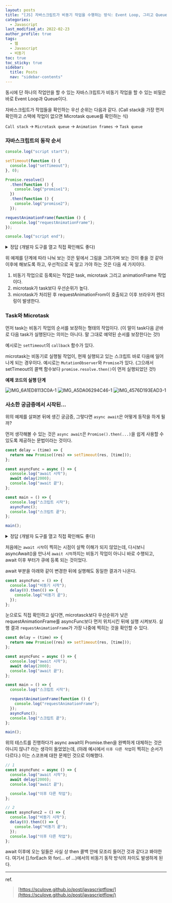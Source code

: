 ```yaml
---
layout: posts
title: "[JS] 자바스크립트가 비동기 작업을 수행하는 방식: Event Loop, 그리고 Queue"
categories:
  - Javascript
last_modified_at: 2022-02-23
author_profile: true
tags:
  - 웹
  - Javascript
  - 비동기
toc: true
toc_sticky: true
sidebar:
  title: Posts
  nav: "sidebar-contents"
---
```


동시에 단 하나의 작업만을 할 수 있는 자바스크립트가 비동기 작업을 할 수 있는 비밀은 바로 Event Loop과 Queue이다.

자바스크립트가 작업들을 확인하는 우선 순위는 다음과 같다. (Call stack을 가장 먼저 확인하고 스택에 작업이 없으면 Microtask queue를 확인하는 식)

`Call stack` → `Microtask queue` → `Animation frames` → `Task queue`

### 자바스크립트의 동작 순서

```js
console.log("script start");

setTimeout(function () {
  console.log("setTimeout");
}, 0);

Promise.resolve()
  .then(function () {
    console.log("promise1");
  })
  .then(function () {
    console.log("promise2");
  });

requestAnimationFrame(function () {
  console.log("requestAnimationFrame");
});

console.log("script end");
```

<details>
  <summary>정답 (개발자 도구를 열고 직접 확인해도 좋다)</summary>
  <div markdown="1">
1. script start
2. script end
3. promise1
4. promise2
5. setTimeout
6. requestAnimationFrame
  </div>
</details>

위 예제를 단계에 따라 나눠 보는 것은 밑에서 그림을 그려가며 보는 것이 좋을 것 같아 이후에 해보도록 하고, 우선적으로 꼭 알고 가야 하는 것은 다음 세 가지이다.

1. 비동기 작업으로 등록되는 작업은 task, microtask 그리고 animationFrame 작업이다.
2. microtask가 task보다 우선순위가 높다.
3. microtask가 처리된 후 requestAnimationFrom이 호출되고 이후 브라우저 렌더링이 발생한다.

### Task와 Microtask

먼저 task는 비동기 작업의 순서를 보장하는 형태의 작업이다. (이 말이 task다음 곧바로 다음 task가 실행된다는 의미는 아니다. 말 그대로 예약된 순서를 보장한다는 것!)

예시로는 `setTimeout`의 `callback` 함수가 있다.

microtask는 비동기로 실행될 작업이, 현재 실행되고 있는 스크립트 바로 다음에 일어나게 되는 경우이다. 예시로는 `MutationObserver`와 `Promise`가 있다. (그으래서 setTimeout의 콜백 함수보다 `promise.resolve.then()`이 먼저 실행되었던 것!)

**예제 코드의 실행 단계**

![IMG_6A1ED8113C0A-1](https://user-images.githubusercontent.com/48341341/155157754-3b6c921b-194b-447e-b58a-7ee616ea69f2.jpeg)
![IMG_A5DA06294C46-1](https://user-images.githubusercontent.com/48341341/155157775-9dc10da5-9538-4d5f-8c95-85d6f3eb46d1.jpeg)
![IMG_4576D193EAD3-1](https://user-images.githubusercontent.com/48341341/155157789-65466cab-1668-4e3f-9dfb-1dc32beb0cca.jpeg)

### 사소한 궁금증에서 시작된...

위의 예제를 살펴본 뒤에 생긴 궁금증, 그렇다면 `async await`은 어떻게 동작을 하게 될까?

먼저 생각해볼 수 있는 것은 `async await`은 `Promise().then(...)`을 쉽게 사용할 수 있도록 제공하는 문법이라는 것이다.

```jsx
const delay = (time) => {
  return new Promise((res) => setTimeout(res, [time]));
};

const asyncFunc = async () => {
  console.log("await 시작");
  await delay(2000);
  console.log("await 끝");
};

const main = () => {
  console.log("스크립트 시작");
  asyncFunc();
  console.log("스크립트 끝");
};

main();
```

<details>
  <summary>정답 (개발자 도구를 열고 직접 확인해도 좋다)</summary>
  <div markdown="1">
1. 스크립트 시작
2. await 시작
3. 스크립트 끝
4. await 끝
  </div>
</details>

처음에는 `await 시작`이 찍히는 시점이 살짝 이해가 되지 않았는데, 다시보니 asyncAwait()을 만나서 `await 시작`까지는 비동기 작업이 아니니 바로 수행되고, await 이후 부터가 큐에 등록 되는 것이었다.

await 부분을 아래와 같이 변경한 뒤에 실행해도 동일한 결과가 나온다.

```js
const asyncFunc = () => {
  console.log("비동기 시작");
  delay(0).then(() => {
    console.log("비동기 끝");
  });
};
```

눈으로도 직접 확인하고 싶다면, microtasck보다 우선순위가 낮은 requestAnimationFrame를 asyncFunc보다 먼저 위치시킨 뒤에 실행 시켜보자. 실행 결과 `requestAnimationFrame`가 가장 나중에 찍히는 것을 확인할 수 있다.

```js
const delay = (time) => {
  return new Promise((res) => setTimeout(res, [time]));
};

const asyncFunc = async () => {
  console.log("await 시작");
  await delay(2000);
  console.log("await 끝");
};

const main = () => {
  console.log("스크립트 시작");

  requestAnimationFrame(function () {
    console.log("requestAnimationFrame");
  });
  asyncFunc();
  console.log("스크립트 끝");
};

main();
```

위의 테스트를 진행하다가 async await이 Promise.then을 완벽하게 대체하는 것은 아니지 않나? 라는 생각이 들었었는데, (아래 예시에서 `이후 다른 작업`이 찍히는 순서가 다르다.) 이는 스코프에 대한 문제인 것으로 이해했다.

```js
// 1
const asyncFunc = async () => {
  console.log("await 시작");
  await delay(2000);
  console.log("await 끝");

  console.log("이후 다른 작업");
};

// 2
const asyncFunc2 = () => {
  console.log("비동기 시작");
  delay(0).then(() => {
    console.log("비동기 끝");
  });
  console.log("이후 다른 작업");
};
```

await 이후에 오는 일들은 사실 상 then 콜백 안에 모조리 들어간 것과 같다고 봐야한다.
여기서 [].forEach 와 for(... of ...)에서의 비동기 동작 방식의 차이도 발생하게 된다.

---

ref.

> [https://sculove.github.io/post/javascriptflow/](https://sculove.github.io/post/javascriptflow/)
